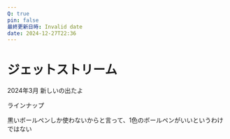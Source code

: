 ```yaml
---
Q: true
pin: false
最終更新日時: Invalid date
date: 2024-12-27T22:36
---
```

# ジェットストリーム

2024年3月 新しいの出たよ

ラインナップ

黒いボールペンしか使わないからと言って、1色のボールペンがいいというわけではない